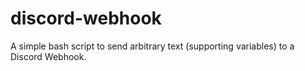 # discord-webhook
A simple bash script to send arbitrary text (supporting variables) to a Discord Webhook.
